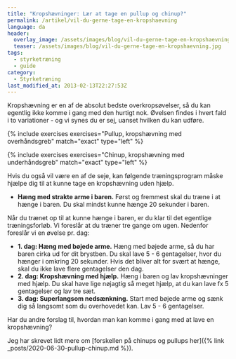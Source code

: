 ```yaml
---
title: "Kropshævninger: Lær at tage en pullup og chinup?"
permalink: /artikel/vil-du-gerne-tage-en-kropshaevning
language: da
header:
  overlay_image: /assets/images/blog/vil-du-gerne-tage-en-kropshaevning.jpg
  teaser: /assets/images/blog/vil-du-gerne-tage-en-kropshaevning.jpg
tags:
  - styrketræning
  - guide
category:
  - Styrketræning
last_modified_at: 2013-02-13T22:27:53Z
---
```


Kropshævning er en af de absolut bedste overkropsøvelser, så du kan egentlig ikke komme i gang med den hurtigt nok. Øvelsen findes i hvert fald i to variationer - og vi synes du er sej, uanset hvilken du kan udføre.

{% include exercises exercises="Pullup, kropshævning med overhåndsgreb" match="exact" type="left" %}

{% include exercises exercises="Chinup, kropshævning med underhåndsgreb" match="exact" type="left" %}

Hvis du også vil være en af de seje, kan følgende træningsprogram måske hjælpe dig til at kunne tage en kropshævning uden hjælp.

- **Hæng med strakte arme i baren.** Først og fremmest skal du træne i at hænge i baren. Du skal mindst kunne hænge 20 sekunder i baren.

Når du trænet op til at kunne hænge i baren, er du klar til det egentlige træningsforløb. Vi foreslår at du træner tre gange om ugen. Nedenfor foreslår vi en øvelse pr. dag:

- **1. dag: Hæng med bøjede arme.** Hæng med bøjede arme, så du har baren cirka ud for dit brystben. Du skal lave 5 - 6 gentagelser, hvor du hænger i omkring 20 sekunder. Hvis det bliver alt for svært at hænge, skal du ikke lave flere gentagelser den dag.
- **2. dag: Kropshævning med hjælp.** Hæng i baren og lav kropshævninger med hjælp. Du skal have lige nøjagtig så meget hjælp, at du kan lave fx 5 gentagelser og lav tre sæt.
- **3. dag: Superlangsom nedsænkning.** Start med bøjede arme og sænk dig så langsomt som du overhovedet kan. Lav 5 - 6 gentagelser.

Har du andre forslag til, hvordan man kan komme i gang med at lave en kropshævning?

Jeg har skrevet lidt mere om [forskellen på chinups og pullups her]({% link _posts/2020-06-30-pullup-chinup.md %}).
